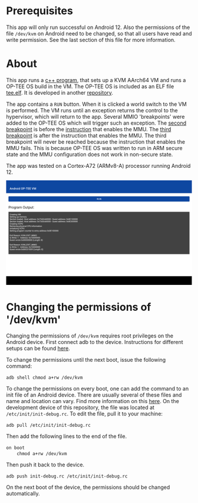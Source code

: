 # Prerequisites

This app will only run successful on Android 12.
Also the permissions of the file `/dev/kvm` on Android need to be changed,
so that all users have read and write permission.
See the last section of this file for more information.

# About

This app runs a [c++ program](https://github.com/Lenz-K/android-kvm-hello-world/blob/main/app/src/main/cpp/kvm_test.cpp), 
that sets up a KVM AArch64 VM and runs a OP-TEE OS build in the VM.
The OP-TEE OS is included as an ELF file [tee.elf](https://github.com/Lenz-K/android-kvm-hello-world/tree/main/app/src/main/assets/bin).
It is developed in another [repository](https://github.com/Lenz-K/optee_os_kvm/tree/plat-kvm).

The app contains a `RUN` button. When it is clicked a world switch to the VM is performed.
The VM runs until an exception returns the control to the hypervisor, which will return to the app.
Several MMIO 'breakpoints' were added to the OP-TEE OS which will trigger such an exception.
The [second breakpoint](https://github.com/Lenz-K/optee_os_kvm/blob/plat-kvm/core/arch/arm/kernel/entry_a64.S#L401) is before the [instruction](https://github.com/Lenz-K/optee_os_kvm/blob/plat-kvm/core/arch/arm/kernel/entry_a64.S#L402) that enables the MMU.
The [third breakpoint](https://github.com/Lenz-K/optee_os_kvm/blob/plat-kvm/core/arch/arm/kernel/entry_a64.S#L404) is after the instruction that enables the MMU.
The third breakpoint will never be reached because the instruction that enables the MMU fails.
This is because OP-TEE OS was written to run in ARM secure state
and the MMU configuration does not work in non-secure state.

The app was tested on a Cortex-A72 (ARMv8-A) processor running Android 12.

![Screenshot](Screenshot.png)

# Changing the permissions of '/dev/kvm'

Changing the permissions of `/dev/kvm` requires root privileges on the Android device.
First connect adb to the device.
Instructions for different setups can be found [here](https://developer.android.com/studio/command-line/adb).

To change the permissions until the next boot, issue the following command:
```
adb shell chmod a+rw /dev/kvm
```

To change the permissions on every boot, one can add the command to an init file of an Android device.
There are usually several of these files and name and location can vary.
Find more information on this [here](https://android.googlesource.com/platform/system/core/+/master/init/README.md).
On the development device of this repository, the file was located at `/etc/init/init-debug.rc`.
To edit the file, pull it to your machine:
```
adb pull /etc/init/init-debug.rc
```

Then add the following lines to the end of the file.
```
on boot
    chmod a+rw /dev/kvm
```

Then push it back to the device.
```
adb push init-debug.rc /etc/init/init-debug.rc
```
On the next boot of the device, the permissions should be changed automatically.
